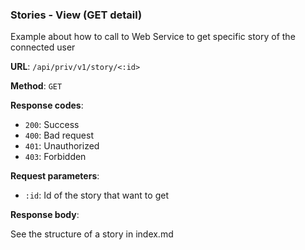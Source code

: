 ### Stories - View (GET detail)

Example about how to call to Web Service to get specific story of the connected user

**URL**: `/api/priv/v1/story/<:id>`

**Method**: `GET`

**Response codes**: 
* `200`: Success
* `400`: Bad request
* `401`: Unauthorized 
* `403`: Forbidden
  
**Request parameters**:
* `:id`: Id of the story that want to get
  
**Response body**:

See the structure of a story in index.md